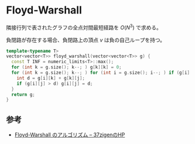 # Floyd-Warshall

隣接行列で表されたグラフの全点対間最短経路を $O(N^3)$ で求める。

負閉路が存在する場合、負閉路上の頂点 $v$ は負の自己ループを持つ。

```c++
template<typename T>
vector<vector<T>> floyd_warshall(vector<vector<T>> g) {
  const T INF = numeric_limits<T>::max();
  for (int k = g.size(); k--; ) g[k][k] = 0;
  for (int k = g.size(); k--; ) for (int i = g.size(); i--; ) if (g[i][k] < INF) for (int j = g.size(); j--; ) if (g[k][j] < INF) {
    int d = g[i][k] + g[k][j];
    if (g[i][j] > d) g[i][j] = d;
  }
  return g;
}
```

## 参考

- [Floyd-Warshall のアルゴリズム – 37zigenのHP](https://37zigen.com/floyd-warshall-algorithm/)
